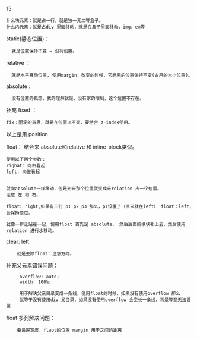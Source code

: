 15 

    什么块元素：就是占一行，就是独一无二等盒子。
    什么内元素：就是占div 里面移动，就是在盒子里面移动，img，em等
    
    

static(静态位置)：

      就是位置保持不变 = 没有设置。
      
 
relative ：
        
      就是水平移动位置, 使用margin，改变的时候，它原来的位置保持不变(占用的大小位置)。
     

absolute :

      没有位置的概念，我的理解就是，没有家的限制，这个位置不存在。
      
补充 fixed ：
    
    fix：固定的意思，就是在位置上不变，要结合 z-index使用。
    



以上是用 position 


float： 结合来 absolute和relative 和 inline-block类似。

    使用以下两个参数：
    righat: 向右看起
    left: 向做看起

    
    就向absolute一样移动，但是到来那个位置就变成来relation 占一个位置。
    注意 左 和 右。
    
    float: right,如果有三行 p1 p2 p3 那么，p1设置了（原来就在left） float：left,会保持原位。
    
    就像一排让站在一起，使用float 首先是 absolute， 然后后面的模块补上去，然后使用relation 进行水移动。
    
    

clear: left:
        
        就是去除float：注意方向。
                      
    
补充父元素错误问题：

         overflow: auto;
         width: 100%;
         
         用于解决父亲目录变成一条线，使用float的时候，如果没有使用overflow 那么
         就等于没有使用div 父目录，如果没有使用overflow 会变长一条线，背景等都无法设置
         
         
float 多列解决问题：
    
        要设置宽度，flaot的位置 margin 用于之间的距离         
     

        